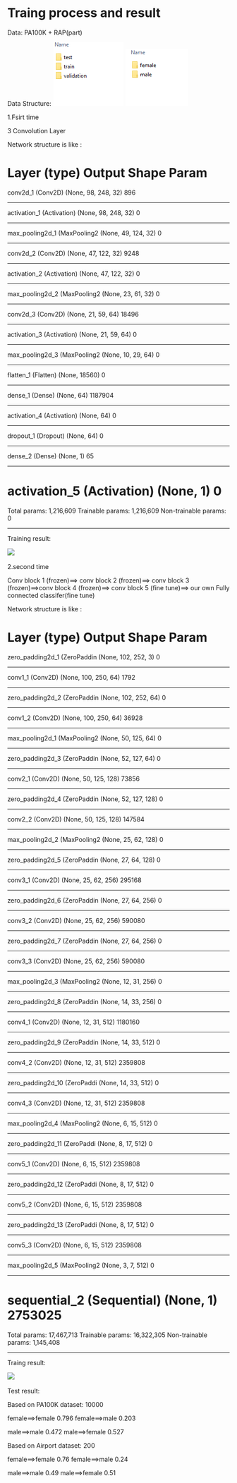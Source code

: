 # Traing process and result

Data: 
PA100K + RAP(part)

Data Structure:
![File_structure](./Images/File_structure.PNG)
![File_structure](./Images/File_structure2.PNG)

1.Fsirt time

3 Convolution Layer 

Network structure is like :

Layer (type)                 Output Shape              Param  
=================================================================
conv2d_1 (Conv2D)            (None, 98, 248, 32)       896       
_________________________________________________________________
activation_1 (Activation)    (None, 98, 248, 32)       0         
_________________________________________________________________
max_pooling2d_1 (MaxPooling2 (None, 49, 124, 32)       0         
_________________________________________________________________
conv2d_2 (Conv2D)            (None, 47, 122, 32)       9248      
_________________________________________________________________
activation_2 (Activation)    (None, 47, 122, 32)       0         
_________________________________________________________________
max_pooling2d_2 (MaxPooling2 (None, 23, 61, 32)        0         
_________________________________________________________________
conv2d_3 (Conv2D)            (None, 21, 59, 64)        18496     
_________________________________________________________________
activation_3 (Activation)    (None, 21, 59, 64)        0         
_________________________________________________________________
max_pooling2d_3 (MaxPooling2 (None, 10, 29, 64)        0         
_________________________________________________________________
flatten_1 (Flatten)          (None, 18560)             0         
_________________________________________________________________
dense_1 (Dense)              (None, 64)                1187904   
_________________________________________________________________
activation_4 (Activation)    (None, 64)                0         
_________________________________________________________________
dropout_1 (Dropout)          (None, 64)                0         
_________________________________________________________________
dense_2 (Dense)              (None, 1)                 65        
_________________________________________________________________
activation_5 (Activation)    (None, 1)                 0         
=================================================================

Total params: 1,216,609
Trainable params: 1,216,609
Non-trainable params: 0
_________________________________________________________________

Training result:

![](./Images/accuracy_1st.png)

2.second time

Conv block 1 (frozen)==> conv block 2 (frozen)==> conv block 3 (frozen)==>conv block 4 (frozen)==> conv block 5 (fine tune)==> our own Fully connected classifer(fine tune)

Network structure is like :

Layer (type)                 Output Shape              Param  
=================================================================
zero_padding2d_1 (ZeroPaddin (None, 102, 252, 3)       0         
_________________________________________________________________
conv1_1 (Conv2D)             (None, 100, 250, 64)      1792      
_________________________________________________________________
zero_padding2d_2 (ZeroPaddin (None, 102, 252, 64)      0         
_________________________________________________________________
conv1_2 (Conv2D)             (None, 100, 250, 64)      36928     
_________________________________________________________________
max_pooling2d_1 (MaxPooling2 (None, 50, 125, 64)       0         
_________________________________________________________________
zero_padding2d_3 (ZeroPaddin (None, 52, 127, 64)       0         
_________________________________________________________________
conv2_1 (Conv2D)             (None, 50, 125, 128)      73856     
_________________________________________________________________
zero_padding2d_4 (ZeroPaddin (None, 52, 127, 128)      0         
_________________________________________________________________
conv2_2 (Conv2D)             (None, 50, 125, 128)      147584    
_________________________________________________________________
max_pooling2d_2 (MaxPooling2 (None, 25, 62, 128)       0         
_________________________________________________________________
zero_padding2d_5 (ZeroPaddin (None, 27, 64, 128)       0         
_________________________________________________________________
conv3_1 (Conv2D)             (None, 25, 62, 256)       295168    
_________________________________________________________________
zero_padding2d_6 (ZeroPaddin (None, 27, 64, 256)       0         
_________________________________________________________________
conv3_2 (Conv2D)             (None, 25, 62, 256)       590080    
_________________________________________________________________
zero_padding2d_7 (ZeroPaddin (None, 27, 64, 256)       0         
_________________________________________________________________
conv3_3 (Conv2D)             (None, 25, 62, 256)       590080    
_________________________________________________________________
max_pooling2d_3 (MaxPooling2 (None, 12, 31, 256)       0         
_________________________________________________________________
zero_padding2d_8 (ZeroPaddin (None, 14, 33, 256)       0         
_________________________________________________________________
conv4_1 (Conv2D)             (None, 12, 31, 512)       1180160   
_________________________________________________________________
zero_padding2d_9 (ZeroPaddin (None, 14, 33, 512)       0         
_________________________________________________________________
conv4_2 (Conv2D)             (None, 12, 31, 512)       2359808   
_________________________________________________________________
zero_padding2d_10 (ZeroPaddi (None, 14, 33, 512)       0         
_________________________________________________________________
conv4_3 (Conv2D)             (None, 12, 31, 512)       2359808   
_________________________________________________________________
max_pooling2d_4 (MaxPooling2 (None, 6, 15, 512)        0         
_________________________________________________________________
zero_padding2d_11 (ZeroPaddi (None, 8, 17, 512)        0         
_________________________________________________________________
conv5_1 (Conv2D)             (None, 6, 15, 512)        2359808   
_________________________________________________________________
zero_padding2d_12 (ZeroPaddi (None, 8, 17, 512)        0         
_________________________________________________________________
conv5_2 (Conv2D)             (None, 6, 15, 512)        2359808   
_________________________________________________________________
zero_padding2d_13 (ZeroPaddi (None, 8, 17, 512)        0         
_________________________________________________________________
conv5_3 (Conv2D)             (None, 6, 15, 512)        2359808   
_________________________________________________________________
max_pooling2d_5 (MaxPooling2 (None, 3, 7, 512)         0         
_________________________________________________________________
sequential_2 (Sequential)    (None, 1)                 2753025   
=================================================================
Total params: 17,467,713
Trainable params: 16,322,305
Non-trainable params: 1,145,408
_________________________________________________________________

Traing result:

![](./Images/accuracy_2nd.png)

Test result:

Based on PA100K dataset: 10000

female==>female  0.796
female==>male    0.203

male==>male      0.472
male==>female    0.527


Based on Airport dataset: 200

female==>female  0.76
female==>male    0.24

male==>male      0.49
male==>female    0.51


